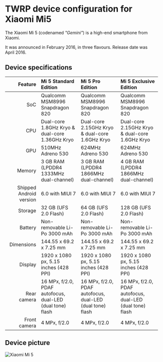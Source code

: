 TWRP device configuration for Xiaomi Mi5
==============

The Xiaomi Mi 5 (codenamed _"Gemini"_) is a high-end smartphone from Xiaomi.

It was announced in February 2016, in three flavours. Release date was April 2016.

## Device specifications

| Feature      | Mi 5 Standard Edition                           | Mi 5 Pro Edition                                | Mi 5 Exclusive Edition                         |
| -----------: | :---------------------------------------------- | :---------------------------------------------- | :--------------------------------------------- |
| SoC          | Qualcomm MSM8996 Snapdragon 820                 | Qualcomm MSM8996 Snapdragon 820                 | Qualcomm MSM8996 Snapdragon 820                |
| CPU          | Dual-core 1.8GHz Kryo & dual-core 1.36GHz Kryo  | Dual-core 2.15GHz Kryo & dual-core 1.6GHz Kryo  | Dual-core 2.15GHz Kryo & dual-core 1.6GHz Kryo |
| GPU          | 510MHz Adreno 530                               | 624MHz Adreno 530                               | 624MHz Adreno 530                              |
| Memory       | 3 GB RAM (LPDDR4 1333MHz dual-channel)          | 3 GB RAM (LPDDR4 1866MHz dual-channel)          | 4 GB RAM (LPDDR4 1866MHz dual-channel)         |
| Shipped Android version | 6.0 with MIUI 7                      | 6.0 with MIUI 7                                 | 6.0 with MIUI 7                                |
| Storage      | 32 GB (UFS 2.0 Flash)                           | 64 GB (UFS 2.0 Flash)                           | 128 GB (UFS 2.0 Flash)                         |
| Battery      | Non-removable Li-Po 3000 mAh                    | Non-removable Li-Po 3000 mAh                    | Non-removable Li-Po 3000 mAh                   |
| Dimensions   | 144.55 x 69.2 x 7.25 mm                         | 144.55 x 69.2 x 7.25 mm                         | 144.55 x 69.2 x 7.25 mm                        |
| Display      | 1920 x 1080 px, 5.15 inches (428 PPI)           | 1920 x 1080 px, 5.15 inches (428 PPI)           | 1920 x 1080 px, 5.15 inches (428 PPI)          |
| Rear camera  | 16 MPx, f/2.0, PDAF autofocus, dual-LED (dual tone) flash | 16 MPx, f/2.0, PDAF autofocus, dual-LED (dual tone) flash | 16 MPx, f/2.0, PDAF autofocus, dual-LED (dual tone) flash |
| Front camera | 4 MPx, f/2.0                                    | 4 MPx, f/2.0                                    | 4 MPx, f/2.0                                   |

## Device picture

![Xiaomi Mi 5](http://xiaomi-mi.com/uploads/CatalogueImage/xiaomi-mi-5-black-01_14051_1456305832.jpg "Xiaomi Mi 5 in black")

